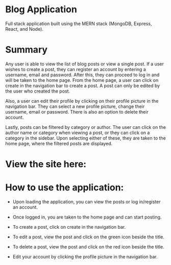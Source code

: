 # Blog Application

Full stack application built using the MERN stack (MongoDB, Express, React, and Node).

# Summary

Any user is able to view the list of blog posts or view a single post. If a user wishes to create a post, they can register an account by entering a username, email and password. After this, they can proceed to log in and will be taken to the home page. From the home page, a user can click on create in the navigation bar to create a post. A post can only be edited by the user who created the post.

Also, a user can edit their profile by clicking on their profile picture in the navigation bar. They can select a new profile picture, change their username, email or password. There is also an option to delete their account.

Lastly, posts can be filtered by category or author. The user can click on the author name or category when viewing a post, or they can click on a category in the sidebar. Upon selecting either of these, they are taken to the home page, where the filtered posts are displayed.

# View the site here:

# How to use the application:

- Upon loading the application, you can view the posts or log in/register an account.

- Once logged in, you are taken to the home page and can start posting.

- To create a post, click on create in the navigation bar.

- To edit a post, view the post and click on the green icon beside the title.

- To delete a post, view the post and click on the red icon beside the title.

- Edit your account by clicking the profile picture in the navigation bar.
